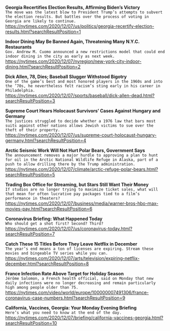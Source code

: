 **Georgia Recertifies Election Results, Affirming Biden’s Victory**\
`The move was the latest blow to President Trump’s attempts to subvert the election results. But battles over the process of voting in Georgia are likely to continue.`\
https://nytimes.com/2020/12/07/us/politics/georgia-recertify-election-results.html?searchResultPosition=1

**Indoor Dining May Be Banned Again, Threatening Many N.Y.C. Restaurants**\
`Gov. Andrew M. Cuomo announced a new restrictions model that could end indoor dining in the city as early as next week.`\
https://nytimes.com/2020/12/07/nyregion/new-york-city-indoor-dining.html?searchResultPosition=2

**Dick Allen, 78, Dies; Baseball Slugger Withstood Bigotry**\
`One of the game’s best and most honored players in the 1960s and into the ’70s, he nevertheless felt racism’s sting early in his career in Philadelphia.`\
https://nytimes.com/2020/12/07/sports/baseball/dick-allen-dead.html?searchResultPosition=3

**Supreme Court Hears Holocaust Survivors’ Cases Against Hungary and Germany**\
`The justices struggled to decide whether a 1976 law that bars most suits against other nations allows Jewish victims to sue over the theft of their property.`\
https://nytimes.com/2020/12/07/us/supreme-court-holocaust-hungary-germany.html?searchResultPosition=4

**Arctic Seismic Work Will Not Hurt Polar Bears, Government Says**\
`The announcement removes a major hurdle to approving a plan to hunt for oil in the Arctic National Wildlife Refuge in Alaska, part of a push to allow drilling there by the Trump administration.`\
https://nytimes.com/2020/12/07/climate/arctic-refuge-polar-bears.html?searchResultPosition=5

**Trading Box Office for Streaming, but Stars Still Want Their Money**\
`If studios are no longer trying to maximize ticket sales, what will that mean for often lucrative pay packages tied to a film’s performance in theaters?`\
https://nytimes.com/2020/12/07/business/media/warner-bros-hbo-max-movies-pay.html?searchResultPosition=6

**Coronavirus Briefing: What Happened Today**\
`Who should get a shot first? Second? Third?`\
https://nytimes.com/2020/12/07/us/coronavirus-today.html?searchResultPosition=7

**Catch These 15 Titles Before They Leave Netflix in December**\
`The year’s end means a ton of licenses are expiring. Stream these movies and bingeable TV series while you can.`\
https://nytimes.com/2020/12/07/arts/television/expiring-netflix-december.html?searchResultPosition=8

**France Infection Rate Above Target for Holiday Season**\
`Jérôme Salomon, a French health official, said on Monday that new daily infections were no longer decreasing and remain particularly high among people older than 75.`\
https://nytimes.com/video/world/europe/100000007491306/france-coronavirus-case-numbers.html?searchResultPosition=9

**California, Vaccines, Georgia: Your Monday Evening Briefing**\
`Here’s what you need to know at the end of the day.`\
https://nytimes.com/2020/12/07/briefing/california-vaccines-georgia.html?searchResultPosition=10

